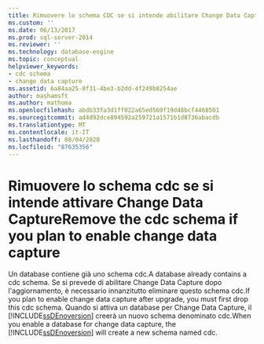```yaml
---
title: Rimuovere lo schema CDC se si intende abilitare Change Data Capture | Microsoft Docs
ms.custom: ''
ms.date: 06/13/2017
ms.prod: sql-server-2014
ms.reviewer: ''
ms.technology: database-engine
ms.topic: conceptual
helpviewer_keywords:
- cdc schema
- change data capture
ms.assetid: 6a84aa25-0f31-4be3-b2dd-4f249b8254ae
author: mashamsft
ms.author: mathoma
ms.openlocfilehash: abdb33fa3d1ff022a65ed569f19d48bcf4468501
ms.sourcegitcommit: ad4d92dce894592a259721a1571b1d8736abacdb
ms.translationtype: MT
ms.contentlocale: it-IT
ms.lasthandoff: 08/04/2020
ms.locfileid: "87635356"
---
```

# <a name="remove-the-cdc-schema-if-you-plan-to-enable-change-data-capture"></a><span data-ttu-id="0d83e-102">Rimuovere lo schema cdc se si intende attivare Change Data Capture</span><span class="sxs-lookup"><span data-stu-id="0d83e-102">Remove the cdc schema if you plan to enable change data capture</span></span>
  <span data-ttu-id="0d83e-103">Un database contiene già uno schema cdc.</span><span class="sxs-lookup"><span data-stu-id="0d83e-103">A database already contains a cdc schema.</span></span> <span data-ttu-id="0d83e-104">Se si prevede di abilitare Change Data Capture dopo l'aggiornamento, è necessario innanzitutto eliminare questo schema cdc.</span><span class="sxs-lookup"><span data-stu-id="0d83e-104">If you plan to enable change data capture after upgrade, you must first drop this cdc schema.</span></span> <span data-ttu-id="0d83e-105">Quando si attiva un database per Change Data Capture, il [!INCLUDE[ssDEnoversion](../../includes/ssdenoversion-md.md)] creerà un nuovo schema denominato cdc.</span><span class="sxs-lookup"><span data-stu-id="0d83e-105">When you enable a database for change data capture, the [!INCLUDE[ssDEnoversion](../../includes/ssdenoversion-md.md)] will create a new schema named cdc.</span></span>  
  
  
